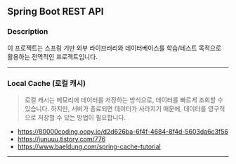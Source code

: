 ## Spring Boot REST API

### Description

이 프로젝트는 스프링 기반 외부 라이브러리와 데이터베이스를 학습/테스트 목적으로 활용하는 전역적인 프로젝트입니다.


-----

### Local Cache (로컬 캐시)

> 로컬 캐시는 메모리에 데이터를 저장하는 방식으로, 데이터를 빠르게 조회할 수 있습니다. 하지만, 서버가 종료되면 데이터가 사라지기 때문에, 데이터를 영구적으로 저장할 수 있는 방법이 필요합니다.

- https://80000coding.oopy.io/d2d626ba-6f4f-4684-8f4d-5603da6c3f56
- https://junuuu.tistory.com/776
- https://www.baeldung.com/spring-cache-tutorial

----

